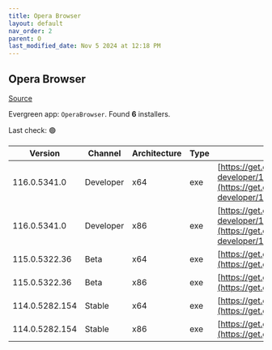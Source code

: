 ```yaml
---
title: Opera Browser
layout: default
nav_order: 2
parent: O
last_modified_date: Nov 5 2024 at 12:18 PM
---
```


## Opera Browser

[Source](https://www.opera.com/browsers/opera)

Evergreen app: `OperaBrowser`. Found **6** installers.

Last check: 🟢

| Version        | Channel   | Architecture | Type | URI                                                                                                                                                                                                                    |
| -------------- | --------- | ------------ | ---- | ---------------------------------------------------------------------------------------------------------------------------------------------------------------------------------------------------------------------- |
| 116.0.5341.0   | Developer | x64          | exe  | [https://get.geo.opera.com/pub/opera-developer/116.0.5341.0/win/Opera_Developer_116.0.5341.0_Setup_x64.exe](https://get.geo.opera.com/pub/opera-developer/116.0.5341.0/win/Opera_Developer_116.0.5341.0_Setup_x64.exe) |
| 116.0.5341.0   | Developer | x86          | exe  | [https://get.geo.opera.com/pub/opera-developer/116.0.5341.0/win/Opera_Developer_116.0.5341.0_Setup.exe](https://get.geo.opera.com/pub/opera-developer/116.0.5341.0/win/Opera_Developer_116.0.5341.0_Setup.exe)         |
| 115.0.5322.36  | Beta      | x64          | exe  | [https://get.geo.opera.com/pub/opera-beta/115.0.5322.36/win/Opera_beta_115.0.5322.36_Setup_x64.exe](https://get.geo.opera.com/pub/opera-beta/115.0.5322.36/win/Opera_beta_115.0.5322.36_Setup_x64.exe)                 |
| 115.0.5322.36  | Beta      | x86          | exe  | [https://get.geo.opera.com/pub/opera-beta/115.0.5322.36/win/Opera_beta_115.0.5322.36_Setup.exe](https://get.geo.opera.com/pub/opera-beta/115.0.5322.36/win/Opera_beta_115.0.5322.36_Setup.exe)                         |
| 114.0.5282.154 | Stable    | x64          | exe  | [https://get.geo.opera.com/pub/opera/desktop/114.0.5282.154/win/Opera_114.0.5282.154_Setup_x64.exe](https://get.geo.opera.com/pub/opera/desktop/114.0.5282.154/win/Opera_114.0.5282.154_Setup_x64.exe)                 |
| 114.0.5282.154 | Stable    | x86          | exe  | [https://get.geo.opera.com/pub/opera/desktop/114.0.5282.154/win/Opera_114.0.5282.154_Setup.exe](https://get.geo.opera.com/pub/opera/desktop/114.0.5282.154/win/Opera_114.0.5282.154_Setup.exe)                         |
